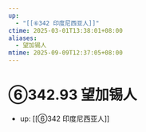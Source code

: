 ```yaml
---
up:
  - "[[⑥342 印度尼西亚人]]"
ctime: 2025-03-01T13:38:01+08:00
aliases:
  - 望加锡人
mtime: 2025-09-09T12:37:05+08:00
---
```


# ⑥342.93 望加锡人

- up: [[⑥342 印度尼西亚人]]
